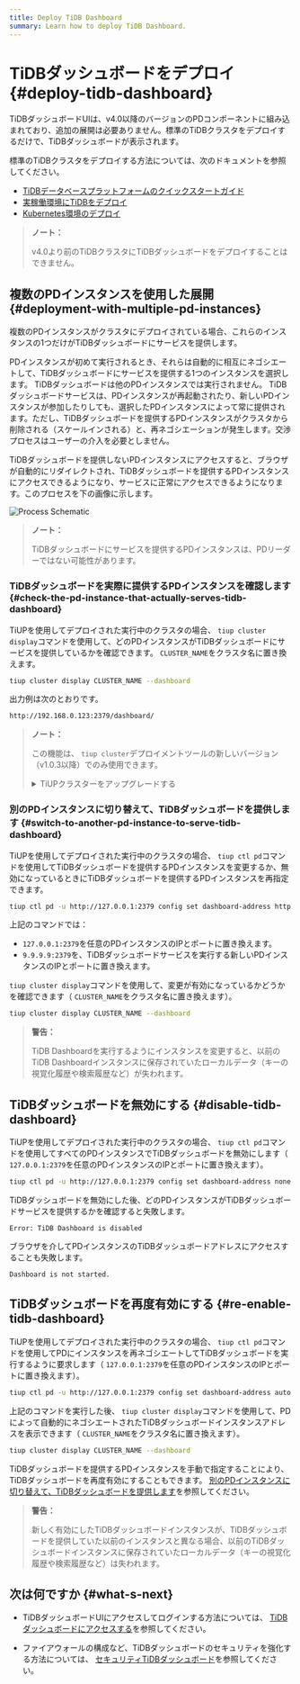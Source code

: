 ```yaml
---
title: Deploy TiDB Dashboard
summary: Learn how to deploy TiDB Dashboard.
---
```


# TiDBダッシュボードをデプロイ {#deploy-tidb-dashboard}

TiDBダッシュボードUIは、v4.0以降のバージョンのPDコンポーネントに組み込まれており、追加の展開は必要ありません。標準のTiDBクラスタをデプロイするだけで、TiDBダッシュボードが表示されます。

標準のTiDBクラスタをデプロイする方法については、次のドキュメントを参照してください。

-   [TiDBデータベースプラットフォームのクイックスタートガイド](/quick-start-with-tidb.md)
-   [実稼働環境にTiDBをデプロイ](/production-deployment-using-tiup.md)
-   [Kubernetes環境のデプロイ](https://docs.pingcap.com/tidb-in-kubernetes/stable/access-dashboard)

> **ノート：**
>
> v4.0より前のTiDBクラスタにTiDBダッシュボードをデプロイすることはできません。

## 複数のPDインスタンスを使用した展開 {#deployment-with-multiple-pd-instances}

複数のPDインスタンスがクラスタにデプロイされている場合、これらのインスタンスの1つだけがTiDBダッシュボードにサービスを提供します。

PDインスタンスが初めて実行されるとき、それらは自動的に相互にネゴシエートして、TiDBダッシュボードにサービスを提供する1つのインスタンスを選択します。 TiDBダッシュボードは他のPDインスタンスでは実行されません。 TiDBダッシュボードサービスは、PDインスタンスが再起動されたり、新しいPDインスタンスが参加したりしても、選択したPDインスタンスによって常に提供されます。ただし、TiDBダッシュボードを提供するPDインスタンスがクラスタから削除される（スケールインされる）と、再ネゴシエーションが発生します。交渉プロセスはユーザーの介入を必要としません。

TiDBダッシュボードを提供しないPDインスタンスにアクセスすると、ブラウザが自動的にリダイレクトされ、TiDBダッシュボードを提供するPDインスタンスにアクセスできるようになり、サービスに正常にアクセスできるようになります。このプロセスを下の画像に示します。

![Process Schematic](https://download.pingcap.com/images/docs/dashboard/dashboard-ops-multiple-pd.png)

> **ノート：**
>
> TiDBダッシュボードにサービスを提供するPDインスタンスは、PDリーダーではない可能性があります。

### TiDBダッシュボードを実際に提供するPDインスタンスを確認します {#check-the-pd-instance-that-actually-serves-tidb-dashboard}

TiUPを使用してデプロイされた実行中のクラスタの場合、 `tiup cluster display`コマンドを使用して、どのPDインスタンスがTiDBダッシュボードにサービスを提供しているかを確認できます。 `CLUSTER_NAME`をクラスタ名に置き換えます。


```bash
tiup cluster display CLUSTER_NAME --dashboard
```

出力例は次のとおりです。

```bash
http://192.168.0.123:2379/dashboard/
```

> **ノート：**
>
> この機能は、 `tiup cluster`デプロイメントツールの新しいバージョン（v1.0.3以降）でのみ使用できます。
>
> <details><summary>TiUPクラスターをアップグレードする</summary>
>
> >
> ```bash
> tiup update --self
> tiup update cluster --force
> ```
>
> </details>

### 別のPDインスタンスに切り替えて、TiDBダッシュボードを提供します {#switch-to-another-pd-instance-to-serve-tidb-dashboard}

TiUPを使用してデプロイされた実行中のクラスタの場合、 `tiup ctl pd`コマンドを使用してTiDBダッシュボードを提供するPDインスタンスを変更するか、無効になっているときにTiDBダッシュボードを提供するPDインスタンスを再指定できます。


```bash
tiup ctl pd -u http://127.0.0.1:2379 config set dashboard-address http://9.9.9.9:2379
```

上記のコマンドでは：

-   `127.0.0.1:2379`を任意のPDインスタンスのIPとポートに置き換えます。
-   `9.9.9.9:2379`を、TiDBダッシュボードサービスを実行する新しいPDインスタンスのIPとポートに置き換えます。

`tiup cluster display`コマンドを使用して、変更が有効になっているかどうかを確認できます（ `CLUSTER_NAME`をクラスタ名に置き換えます）。


```bash
tiup cluster display CLUSTER_NAME --dashboard
```

> **警告：**
>
> TiDB Dashboardを実行するようにインスタンスを変更すると、以前のTiDB Dashboardインスタンスに保存されていたローカルデータ（キーの視覚化履歴や検索履歴など）が失われます。

## TiDBダッシュボードを無効にする {#disable-tidb-dashboard}

TiUPを使用してデプロイされた実行中のクラスタの場合、 `tiup ctl pd`コマンドを使用してすべてのPDインスタンスでTiDBダッシュボードを無効にします（ `127.0.0.1:2379`を任意のPDインスタンスのIPとポートに置き換えます）。


```bash
tiup ctl pd -u http://127.0.0.1:2379 config set dashboard-address none
```

TiDBダッシュボードを無効にした後、どのPDインスタンスがTiDBダッシュボードサービスを提供するかを確認すると失敗します。

```
Error: TiDB Dashboard is disabled
```

ブラウザを介してPDインスタンスのTiDBダッシュボードアドレスにアクセスすることも失敗します。

```
Dashboard is not started.
```

## TiDBダッシュボードを再度有効にする {#re-enable-tidb-dashboard}

TiUPを使用してデプロイされた実行中のクラスタの場合、 `tiup ctl pd`コマンドを使用してPDにインスタンスを再ネゴシエートしてTiDBダッシュボードを実行するように要求します（ `127.0.0.1:2379`を任意のPDインスタンスのIPとポートに置き換えます）。


```bash
tiup ctl pd -u http://127.0.0.1:2379 config set dashboard-address auto
```

上記のコマンドを実行した後、 `tiup cluster display`コマンドを使用して、PDによって自動的にネゴシエートされたTiDBダッシュボードインスタンスアドレスを表示できます（ `CLUSTER_NAME`をクラスタ名に置き換えます）。


```bash
tiup cluster display CLUSTER_NAME --dashboard
```

TiDBダッシュボードを提供するPDインスタンスを手動で指定することにより、TiDBダッシュボードを再度有効にすることもできます。 [別のPDインスタンスに切り替えて、TiDBダッシュボードを提供します](#switch-to-another-pd-instance-to-serve-tidb-dashboard)を参照してください。

> **警告：**
>
> 新しく有効にしたTiDBダッシュボードインスタンスが、TiDBダッシュボードを提供していた以前のインスタンスと異なる場合、以前のTiDBダッシュボードインスタンスに保存されていたローカルデータ（キーの視覚化履歴や検索履歴など）は失われます。

## 次は何ですか {#what-s-next}

-   TiDBダッシュボードUIにアクセスしてログインする方法については、 [TiDBダッシュボードにアクセスする](/dashboard/dashboard-access.md)を参照してください。

-   ファイアウォールの構成など、TiDBダッシュボードのセキュリティを強化する方法については、 [セキュリティTiDBダッシュボード](/dashboard/dashboard-ops-security.md)を参照してください。
